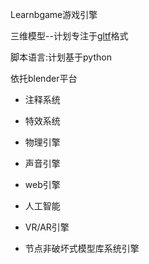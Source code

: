 Learnbgame游戏引擎

三维模型--计划专注于[gltf](https://github.com/KhronosGroup/glTF)格式

脚本语言:计划基于python

依托blender平台

*	注释系统

*	特效系统

*	物理引擎

*	声音引擎

*	web引擎

*	人工智能

*	VR/AR引擎

*	节点非破坏式模型库系统引擎

